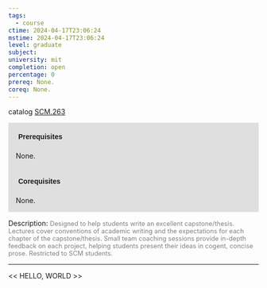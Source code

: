 ```yaml
---
tags:
  - course
ctime: 2024-04-17T23:06:24
mstime: 2024-04-17T23:06:24
level: graduate
subject: 
university: mit
completion: open
percentage: 0
prereq: None.
coreq: None.
---
```


catalog [SCM.263](http://student.mit.edu/catalog/mSCMa.html#SCM.263)

<span style="display: block; padding: 15px; background-color: rgb(100, 100, 100, 0.2);"><font id="m_prereq4241_0" style="display: block; font-family: Arial, sans-serif; font-weight: bold; padding: 5px">Prerequisites</font><br><span id="prereq4241_0">None.</span></span>
<span style="display: block; padding: 15px; background-color: rgb(100, 100, 100, 0.2);"><font id="m_coreq4241_0" style="display: block; font-family: Arial, sans-serif; font-weight: bold; padding: 5px">Corequisites</font><br><span id="coreq4241_0">None.</span></span>

<font style="">Description:</font>
<font style="color: grey; font-size: 0.8rem;">Designed to help students write an excellent capstone/thesis. Lectures cover conventions of academic writing and the expectations for each chapter of the capstone/thesis. Small team coaching sessions provide in-depth feedback on each project, helping students present their ideas in cogent, concise prose. Restricted to SCM students.</font>



---

<< HELLO, WORLD >>
